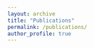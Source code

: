 ```yaml
---
layout: archive
title: "Publications"
permalink: /publications/
author_profile: true
---
```


 
<script src="https://bibbase.org/show?bib=https%3A%2F%2Fapi.zotero.org%2Fusers%2F8518745%2Fcollections%2FR6WQU7QK%2Fitems%3Fkey%3D7S5bVyQNbpzp4napLnNPAvG6%26format%3Dbibtex%26limit%3D100&jsonp=1"></script>

